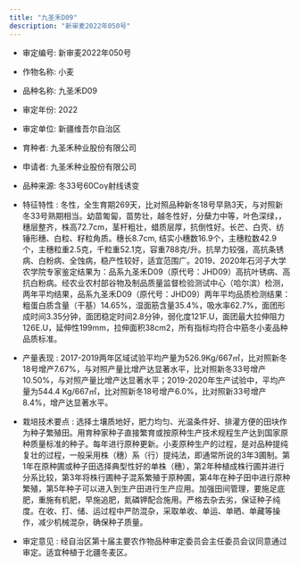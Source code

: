 ```yaml
---
title: "九圣禾D09"
description: "新审麦2022年050号"
---
```

* 审定编号:  新审麦2022年050号

*  作物名称:  小麦

*  品种名称:  九圣禾D09

*  审定年份:  2022

*  审定单位:  新疆维吾尔自治区

* 育种者:  九圣禾种业股份有限公司

*  申请者:  九圣禾种业股份有限公司

*  品种来源:  冬33号60Coγ射线诱变

*  特征特性 : 
冬性，全生育期269天，比对照品种新冬18号早熟3天，与对照新冬33号熟期相当。幼苗匍匐，苗势壮，越冬性好，分蘖力中等，叶色深绿，，穗层整齐，株高72.7cm，茎杆粗壮，蜡质层厚，抗倒性好。长芒、白壳、纺锤形穗、白粒、籽粒角质。穗长8.7cm, 结实小穗数16.9个，主穗粒数42.9个，主穗粒重2.5克，千粒重52.1克，容重788克/升。抗旱力较强，高抗条锈病、白粉病、全蚀病，稳产性较好，适宜范围广。2019、2020年石河子大学农学院专家鉴定结果为：品系九圣禾D09（原代号：JHD09）高抗叶锈病、高抗白粉病。经农业农村部谷物及制品质量监督检验测试中心（哈尔滨）检测，两年平均结果，品系九圣禾D09（原代号：JHD09）两年平均品质检测结果：粗蛋白质含量（干基）14.65%，湿面筋含量35.4%，吸水率62.7%，面团形成时间3.35分钟，面团稳定时间2.8分钟，弱化度121F.U，面团最大拉伸阻力126E.U，延伸性199mm，拉伸面积38cm2，所有指标均符合中筋冬小麦品种品质标准。
 
*  产量表现 : 
2017-2019两年区域试验平均产量为526.9Kg/667㎡，比对照新冬18号增产7.67%，与对照产量比增产达显著水平，比对照新冬33号增产10.50%，与对照产量比增产达显著水平；2019-2020年生产试验中，平均产量为544.4 Kg/667㎡，比对照新冬18号增产6.0%，比对照新33号增产8.4%，增产达显著水平。

*  栽培技术要点 : 
选择土壤质地好，肥力均匀、光温条件好、排灌方便的田块作为种子繁殖田。用育种家种子直接繁育或按原种生产技术规程生产达到国家原种质量标准的种子。每年进行原种更新。小麦原种生产的过程，是对品种提纯复壮的过程，一般采用株（穗）系（行）提纯法，即通常所说的3年3圃制。第1年在原种圃或种子田选择典型性好的单株（穗），第2年种植成株行圃并进行分系比较，第3年将株行圃种子混系繁殖于原种圃，第4年在种子田中进行原种繁殖，第5年种子可以进入到生产田进行生产应用。加强田间管理，要施足底肥，重施有机肥，早施追肥，氮磷钾配合施用。严格去杂去劣，保证种子纯度。在收、打、储、运过程中严防混杂，采取单收、单运、单晒、单藏等操作，减少机械混杂，确保种子质量。

*  审定意见 : 
经自治区第十届主要农作物品种审定委员会主任委员会议同意通过审定。适宜种植于北疆冬麦区。
